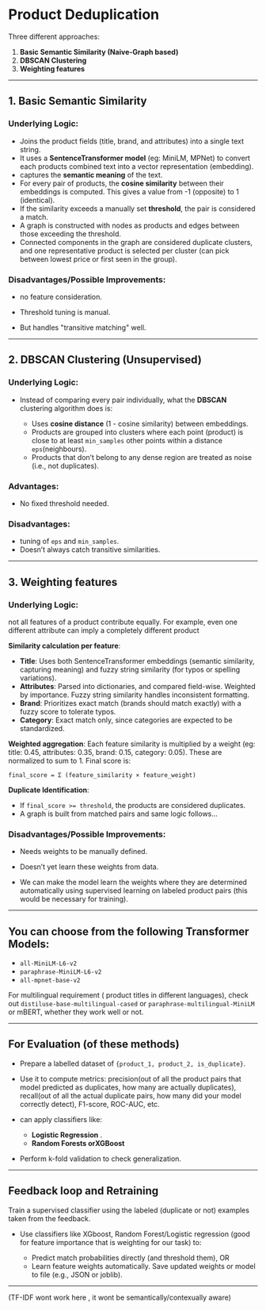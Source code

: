 # Product Deduplication 

Three different approaches:

1. **Basic Semantic Similarity (Naive-Graph based)**
2. **DBSCAN Clustering**
3. **Weighting features**


---

## 1. Basic Semantic Similarity 

### **Underlying Logic**:

* Joins the product fields (title, brand, and attributes) into a single text string.
* It uses a **SentenceTransformer model** (eg: MiniLM, MPNet) to convert each products combined text into a vector representation (embedding).
* captures the **semantic meaning** of the text.
* For every pair of products, the **cosine similarity** between their embeddings is computed. This gives a value from -1 (opposite) to 1 (identical).
* If the similarity exceeds a manually set **threshold**, the pair is considered a match.
* A graph is constructed with nodes as products and edges between those exceeding the threshold.
* Connected components in the graph are considered duplicate clusters, and one representative product is selected per cluster (can pick between lowest price or first seen in the group).

### **Disadvantages/Possible Improvements**:

* no feature consideration.
* Threshold tuning is manual.

* But handles "transitive matching" well.

---

## 2. DBSCAN Clustering (Unsupervised)

### **Underlying Logic**:

* Instead of comparing every pair individually, what the **DBSCAN** clustering algorithm does is:

  * Uses **cosine distance** (1 - cosine similarity) between embeddings.
  * Products are grouped into clusters where each point (product) is close to at least `min_samples` other points within a distance `eps`(neighbours).
  * Products that don’t belong to any dense region are treated as noise (i.e., not duplicates).

### **Advantages**:

* No fixed threshold needed.

### **Disadvantages**:

* tuning of `eps` and `min_samples`.
* Doesn’t always catch transitive similarities.

---

## 3. Weighting features

### **Underlying Logic**:

 not all features of a product contribute equally. For example, even one different attribute can imply a completely different product


**Similarity calculation per feature**:

   * **Title**: Uses both SentenceTransformer embeddings (semantic similarity, capturing meaning) and fuzzy string similarity (for typos or spelling variations).
   * **Attributes**: Parsed into dictionaries, and compared field-wise. Weighted by importance. Fuzzy string similarity handles inconsistent formatting.
   * **Brand**: Prioritizes exact match (brands should match exactly) with a fuzzy score to tolerate typos.
   * **Category**: Exact match only, since categories are expected to be standardized.

**Weighted aggregation**:
   Each feature similarity is multiplied by a weight (eg: title: 0.45, attributes: 0.35, brand: 0.15, category: 0.05). These are normalized to sum to 1. Final score is:

   ```
   final_score = Σ (feature_similarity × feature_weight)
   ```

**Duplicate Identification**:

   * If `final_score >= threshold`, the products are considered duplicates.
   * A graph is built from matched pairs and same logic follows...


### **Disadvantages/Possible Improvements**:
* Needs weights to be manually defined.
* Doesn’t yet learn these weights from data.


* We can make the model learn the weights where they are determined automatically using supervised learning on labeled product pairs (this would be necessary for training). 

---



## You can choose from the following Transformer Models:

* `all-MiniLM-L6-v2` 
* `paraphrase-MiniLM-L6-v2`
* `all-mpnet-base-v2` 

For multilingual requirement ( product titles in different languages), check out `distiluse-base-multilingual-cased` or `paraphrase-multilingual-MiniLM` or mBERT, whether they work well or not.

---

## For Evaluation (of these methods)


* Prepare a labelled dataset of `{product_1, product_2, is_duplicate}`.
* Use it to compute metrics: precision(out of all the product pairs that model predicted as duplicates, how many are actually duplicates), recall(out of all the actual duplicate pairs, how many did your model correctly detect), F1-score, ROC-AUC, etc.
* can apply classifiers like:

  * **Logistic Regression** .
  * **Random Forests orXGBoost** 
* Perform k-fold validation to check generalization.


---

## Feedback loop and Retraining 

 Train a supervised classifier using the labeled (duplicate or not) examples taken from the feedback.

* Use classifiers like XGboost, Random Forest/Logistic regression (good for feature importance that is weighting for our task) to:

   * Predict match probabilities directly (and threshold them), OR
   * Learn feature weights automatically.
Save updated weights or model to file (e.g., JSON or joblib).


---

(TF-IDF wont work here , it wont be semantically/contexually aware)


